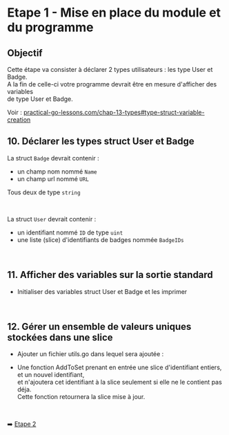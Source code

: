 
# Etape 1 - Mise en place du module et du programme

## Objectif

Cette étape va consister à déclarer 2 types utilisateurs : les type User et Badge.  
A la fin de celle-ci votre programme devrait être en mesure d'afficher des variables  
de type User et Badge.

Voir : [practical-go-lessons.com/chap-13-types#type-struct-variable-creation](https://www.practical-go-lessons.com/chap-13-types#type-struct-variable-creation)


## 10. Déclarer les types struct User et Badge

La struct `Badge` devrait contenir :  

* un champ nom nommé `Name`
* un champ url nommé `URL`  

Tous deux de type `string`

<br>

La struct `User` devrait contenir :  

* un identifiant nommé `ID` de type `uint`
* une liste (slice) d'identifiants de badges nommée `BadgeIDs`

<br>

## 11. Afficher des variables sur la sortie standard

* Initialiser des variables struct User et Badge et les imprimer

<br>

## 12. Gérer un ensemble de valeurs uniques stockées dans une slice

* Ajouter un fichier utils.go dans lequel sera ajoutée :

* Une fonction AddToSet prenant en entrée une slice d'identifiant entiers, et un nouvel identifiant,  
  et n'ajoutera cet identifiant à la slice seulement si elle ne le contient pas déja.  
  Cette fonction retournera la slice mise à jour.

<br>

➡️ [Etape 2](../etape_02/README.md)

